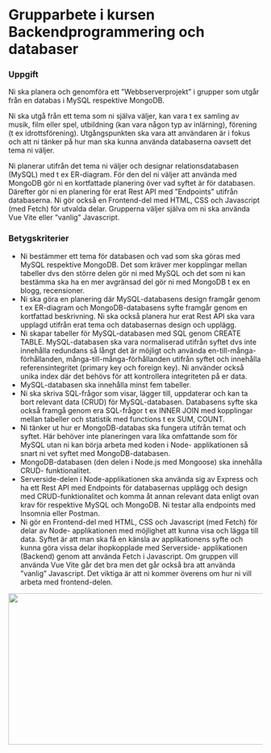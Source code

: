 # Grupparbete i kursen Backendprogrammering och databaser

### Uppgift
Ni ska planera och genomföra ett ”Webbserverprojekt” i grupper som utgår från en databas i MySQL
respektive MongoDB.

Ni ska utgå från ett tema som ni själva väljer, kan vara t ex samling av musik, film eller spel,
utbildning (kan vara någon typ av inlärning), förening (t ex idrottsförening). Utgångspunkten ska vara
att användaren är i fokus och att ni tänker på hur man ska kunna använda databaserna oavsett det
tema ni väljer.

Ni planerar utifrån det tema ni väljer och designar relationsdatabasen (MySQL) med t ex ER-diagram.
För den del ni väljer att använda med MongoDB gör ni en kortfattade planering över vad syftet är för
databasen. Därefter gör ni en planering för erat Rest API med ”Endpoints” utifrån databaserna. Ni gör
också en Frontend-del med HTML, CSS och Javascript (med Fetch) för utvalda delar. Grupperna väljer
själva om ni ska använda Vue Vite eller ”vanlig” Javascript.

### Betygskriterier
* Ni bestämmer ett tema för databasen och vad som ska göras med MySQL respektive
MongoDB. Det som kräver mer kopplingar mellan tabeller dvs den större delen gör ni med
MySQL och det som ni kan bestämma ska ha en mer avgränsad del gör ni med MongoDB t ex
en blogg, recensioner.
* Ni ska göra en planering där MySQL-databasens design framgår genom t ex ER-diagram och
MongoDB-databasens syfte framgår genom en kortfattad beskrivning. Ni ska också planera
hur erat Rest API ska vara upplagd utifrån erat tema och databasernas design och upplägg.
* Ni skapar tabeller för MySQL-databasen med SQL genom CREATE TABLE. MySQL-databasen
ska vara normaliserad utifrån syftet dvs inte innehålla redundans så långt det är möjligt och
använda en-till-många-förhållanden, många-till-många-förhållanden utifrån syftet och
innehålla referensintegritet (primary key och foreign key). Ni använder också unika index där
det behövs för att kontrollera integriteten på er data.
* MySQL-databasen ska innehålla minst fem tabeller.
* Ni ska skriva SQL-frågor som visar, lägger till, uppdaterar och kan ta bort relevant data
(CRUD) för MySQL-databasen. Databasens syfte ska också framgå genom era SQL-frågor t ex
INNER JOIN med kopplingar mellan tabeller och statistik med functions t ex SUM, COUNT.
* Ni tänker ut hur er MongoDB-databas ska fungera utifrån temat och syftet. Här behöver inte
planeringen vara lika omfattande som för MySQL utan ni kan börja arbeta med koden i Node-
applikationen så snart ni vet syftet med MongoDB-databasen.
* MongoDB-databasen (den delen i Node.js med Mongoose) ska innehålla CRUD-
funktionalitet.
* Serverside-delen i Node-applikationen ska använda sig av Express och ha ett Rest API med
Endpoints för databasernas upplägg och design med CRUD-funktionalitet och komma åt
annan relevant data enligt ovan krav för respektive MySQL och MongoDB. Ni testar alla
endpoints med Insomnia eller Postman.
* Ni gör en Frontend-del med HTML, CSS och Javascript (med Fetch) för delar av Node-
applikationen med möjlighet att kunna visa och lägga till data. Syftet är att man ska få en
känsla av applikationens syfte och kunna göra vissa delar ihopkopplade med Serverside-
applikationen (Backend) genom att använda Fetch i Javascript. Om gruppen vill använda Vue
Vite går det bra men det går också bra att använda ”vanlig” Javascript. Det viktiga är att ni
kommer överens om hur ni vill arbeta med frontend-delen.

<img src="https://github.com/codebyjohan/tuttifrutti/assets/60930220/588fed82-58cf-48dd-89a9-c9ddbbd9016d" width="600" height="300">


